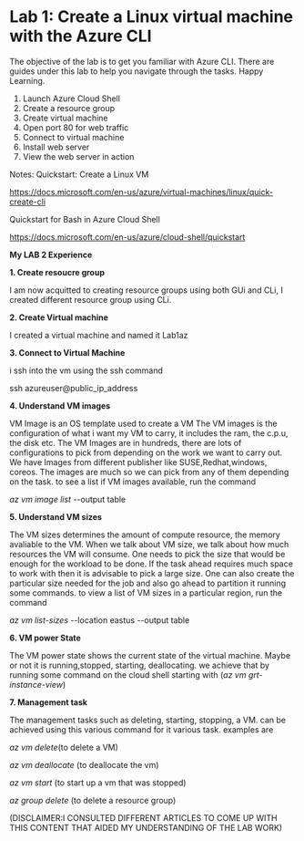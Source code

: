 # Lab 1: Create a Linux virtual machine with the Azure CLI

The objective of the lab is to get you familiar with Azure CLI.
There are guides under this lab to help you navigate through the tasks. 
Happy Learning.


1. Launch Azure Cloud Shell
2. Create a resource group
3. Create virtual machine
4. Open port 80 for web traffic
5. Connect to virtual machine
6. Install web server
7. View the web server in action



Notes:
Quickstart: Create a Linux VM

https://docs.microsoft.com/en-us/azure/virtual-machines/linux/quick-create-cli

Quickstart for Bash in Azure Cloud Shell

https://docs.microsoft.com/en-us/azure/cloud-shell/quickstart








**My LAB 2 Experience**


**1. Create resoucre group**


I am now acquitted to creating resource groups using both GUi and CLi, I created different resource group using CLi.



**2. Create Virtual machine**

I created a virtual machine and named it Lab1az



**3. Connect to Virtual Machine**

 i ssh into the vm using the ssh command

ssh azureuser@public_ip_address



**4. Understand VM images**


VM Image is an OS template used to create a VM The VM images is the configuration of what i want my VM to carry, it includes the ram, the c.p.u, the disk etc. The VM Images are in hundreds, there are lots of configurations to pick from depending on the work we want to carry out. We have Images from different publisher like SUSE,Redhat,windows, coreos. The images are much so we can pick from any of them depending on the task. to see a list if VM images available, run the command

_az vm image list_ --output table



**5. Understand VM sizes**


The VM sizes determines the amount of compute resource, the memory avaliable to the VM. When we talk about VM size, we talk about how much resources the VM will consume. One needs to pick the size that would be enough for the workload to be done. If the task ahead requires much space to work with then it is advisable to pick a large size. One can also create the particular size needed for the job and also go ahead to partition it running some commands. to view a list of VM sizes in a particular region, run the command

_az vm list-sizes_ --location eastus --output table



**6. VM power State**


The VM power state shows the current state of the virtual machine. Maybe or not it is running,stopped, starting, deallocating. we achieve that by running some command on the cloud shell starting with (_az vm grt-instance-view_)


**7. Management task**


The management tasks such as deleting, starting, stopping, a VM. can be achieved using this various command for it various task. examples are


_az vm delete_(to delete a VM)

_az vm deallocate_ (to deallocate the vm)

_az vm start_ (to start up a vm that was stopped)

_az group delete_ (to delete a resource group)




(DISCLAIMER:I CONSULTED DIFFERENT ARTICLES TO COME UP WITH THIS CONTENT THAT AIDED MY UNDERSTANDING OF THE LAB WORK)
